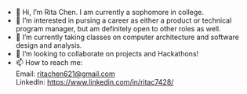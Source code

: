 - 👋 Hi, I’m Rita Chen. I am currently a sophomore in college.
- 👀 I’m interested in pursing a career as either a product or technical program manager, but am definitely open to other roles as well.
- 🌱 I’m currently taking classes on computer architecture and software design and analysis.
- 💞️ I’m looking to collaborate on projects and Hackathons!
- 📫 How to reach me:\
      Email: ritachen621@gmail.com\
      LinkedIn: https://www.linkedin.com/in/ritac7428/

<!---
rchen621/rchen621 is a ✨ special ✨ repository because its `README.md` (this file) appears on your GitHub profile.
You can click the Preview link to take a look at your changes.
--->
